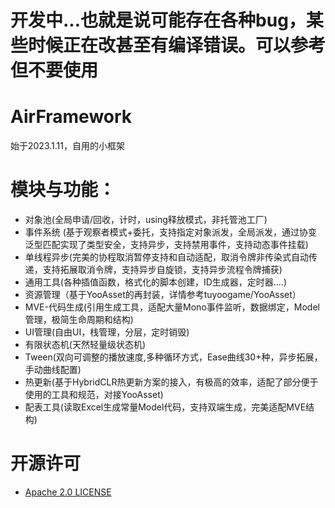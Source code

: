 # 开发中...也就是说可能存在各种bug，某些时候正在改甚至有编译错误。可以参考但不要使用
# AirFramework 
始于2023.1.11，自用的小框架

# 模块与功能：
- 对象池(全局申请/回收，计时，using释放模式，非托管池工厂)
- 事件系统 (基于观察者模式+委托，支持指定对象派发，全局派发，通过协变泛型匹配实现了类型安全，支持异步，支持禁用事件，支持动态事件挂载)
- 单线程异步(完美的协程取消暂停支持和自动适配，取消令牌非传染式自动传递，支持拓展取消令牌，支持异步自旋锁，支持异步流程令牌捕获)
- 通用工具(各种插值函数，格式化的脚本创建，ID生成器，定时器....)
- 资源管理（基于YooAsset的再封装，详情参考tuyoogame/YooAsset）
- MVE-代码生成(引用生成工具，适配大量Mono事件监听，数据绑定，Model管理，极简生命周期和结构)
- UI管理(自由UI，栈管理，分层，定时销毁)
- 有限状态机(天然轻量级状态机)
- Tween(双向可调整的播放速度,多种循环方式，Ease曲线30+种，异步拓展，手动曲线配置)
- 热更新(基于HybridCLR热更新方案的接入，有极高的效率，适配了部分便于使用的工具和规范，对接YooAsset)
- 配表工具(读取Excel生成常量Model代码，支持双端生成，完美适配MVE结构)
# 开源许可
- [Apache 2.0 LICENSE](https://github.com/yueh0607/AirFramework/blob/main/LICENSE)


